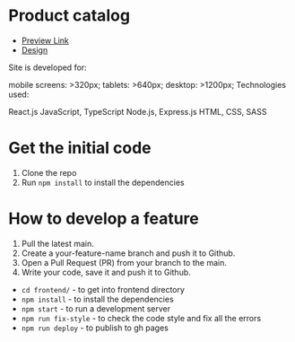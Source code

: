 # Product catalog
- [Preview Link](https://fe-jul22-team6.github.io/product_catalog/)
- [Design](https://www.figma.com/file/FRxncC4lfyhs6og1L6FGEU/Phone-catalog-(V2)-Rounded-Style-2?node-id=15870%3A2026)

Site is developed for:

mobile screens: >320px;
tablets: >640px;
desktop: >1200px;
Technologies used:

React.js
JavaScript, TypeScript
Node.js, Express.js
HTML, CSS, SASS

# Get the initial code
1. Clone the repo
1. Run `npm install` to install the dependencies

# How to develop a feature
1. Pull the latest main.
1. Create a your-feature-name branch and push it to Github.
1. Open a Pull Request (PR) from your branch to the main.
1. Write your code, save it and push it to Github.
- `cd frontend/` - to get into frontend directory
- `npm install` - to install the dependencies
- `npm start` - to run a development server
- `npm run fix-style` - to check the code style and fix all the errors
- `npm run deploy` - to publish to gh pages
